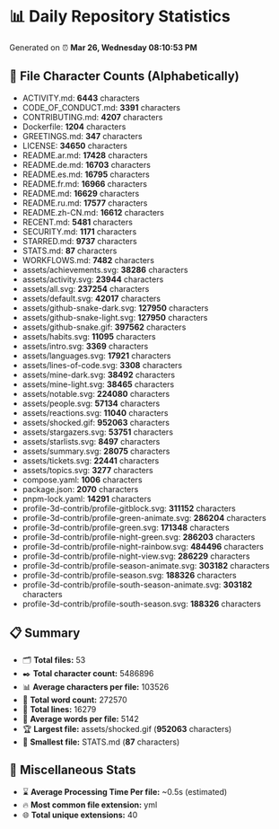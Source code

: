 # 📊 Daily Repository Statistics
Generated on ⏰ **Mar 26, Wednesday 08:10:53 PM**

## 📂 File Character Counts (Alphabetically)
- ACTIVITY.md: **6443** characters
- CODE_OF_CONDUCT.md: **3391** characters
- CONTRIBUTING.md: **4207** characters
- Dockerfile: **1204** characters
- GREETINGS.md: **347** characters
- LICENSE: **34650** characters
- README.ar.md: **17428** characters
- README.de.md: **16703** characters
- README.es.md: **16795** characters
- README.fr.md: **16966** characters
- README.md: **16629** characters
- README.ru.md: **17577** characters
- README.zh-CN.md: **16612** characters
- RECENT.md: **5481** characters
- SECURITY.md: **1171** characters
- STARRED.md: **9737** characters
- STATS.md: **87** characters
- WORKFLOWS.md: **7482** characters
- assets/achievements.svg: **38286** characters
- assets/activity.svg: **23944** characters
- assets/all.svg: **237254** characters
- assets/default.svg: **42017** characters
- assets/github-snake-dark.svg: **127950** characters
- assets/github-snake-light.svg: **127950** characters
- assets/github-snake.gif: **397562** characters
- assets/habits.svg: **11095** characters
- assets/intro.svg: **3369** characters
- assets/languages.svg: **17921** characters
- assets/lines-of-code.svg: **3308** characters
- assets/mine-dark.svg: **38492** characters
- assets/mine-light.svg: **38465** characters
- assets/notable.svg: **224080** characters
- assets/people.svg: **57134** characters
- assets/reactions.svg: **11040** characters
- assets/shocked.gif: **952063** characters
- assets/stargazers.svg: **53751** characters
- assets/starlists.svg: **8497** characters
- assets/summary.svg: **28075** characters
- assets/tickets.svg: **22441** characters
- assets/topics.svg: **3277** characters
- compose.yaml: **1006** characters
- package.json: **2070** characters
- pnpm-lock.yaml: **14291** characters
- profile-3d-contrib/profile-gitblock.svg: **311152** characters
- profile-3d-contrib/profile-green-animate.svg: **286204** characters
- profile-3d-contrib/profile-green.svg: **171348** characters
- profile-3d-contrib/profile-night-green.svg: **286203** characters
- profile-3d-contrib/profile-night-rainbow.svg: **484496** characters
- profile-3d-contrib/profile-night-view.svg: **286229** characters
- profile-3d-contrib/profile-season-animate.svg: **303182** characters
- profile-3d-contrib/profile-season.svg: **188326** characters
- profile-3d-contrib/profile-south-season-animate.svg: **303182** characters
- profile-3d-contrib/profile-south-season.svg: **188326** characters

## 📋 Summary
- 🗂️ **Total files:** 53
- ✒️ **Total character count:** 5486896
- 📊 **Average characters per file:** 103526
- 📝 **Total word count:** 272570
- 🧾 **Total lines:** 16279
- 📐 **Average words per file:** 5142
- 🏆 **Largest file:** assets/shocked.gif (**952063** characters)
- 🥉 **Smallest file:** STATS.md (**87** characters)

## 🌟 Miscellaneous Stats
- ⌛ **Average Processing Time Per file:** ~0.5s (estimated)
- 🔥 **Most common file extension:** yml
- 🌐 **Total unique extensions:** 40

